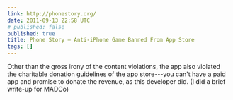 ```yaml
---
link: http://phonestory.org/
date: 2011-09-13 22:58 UTC
# published: false
published: true
title: Phone Story — Anti-iPhone Game Banned From App Store
tags: []
---
```


Other than the gross irony of the content violations, the app also violated the charitable donation guidelines of the app store---you can't have a paid app and promise to donate the revenue, as this developer did.  (I did a brief write-up for MADCo)
